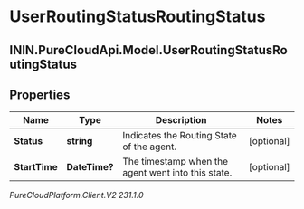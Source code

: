 # UserRoutingStatusRoutingStatus

## ININ.PureCloudApi.Model.UserRoutingStatusRoutingStatus

## Properties

|Name | Type | Description | Notes|
|------------ | ------------- | ------------- | -------------|
| **Status** | **string** | Indicates the Routing State of the agent. | [optional] |
| **StartTime** | **DateTime?** | The timestamp when the agent went into this state. | [optional] |



_PureCloudPlatform.Client.V2 231.1.0_
